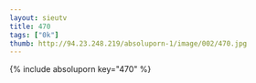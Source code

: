 ```yaml
--- 
layout: sieutv
title: 470
tags: ["0k"]
thumb: http://94.23.248.219/absoluporn-1/image/002/470.jpg
---
```

{% include absoluporn key="470" %} 
